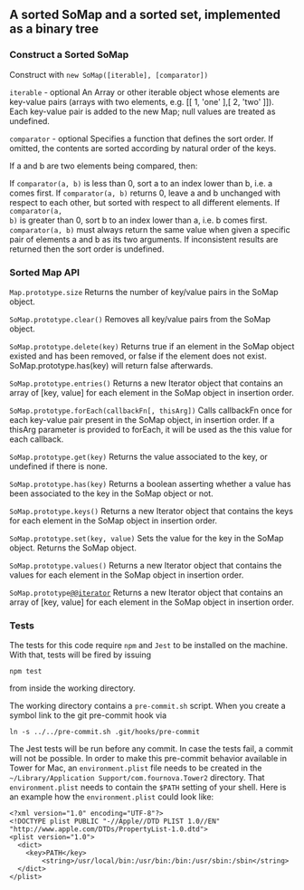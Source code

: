 ## A sorted SoMap and a sorted set, implemented as a binary tree

### Construct a Sorted SoMap

Construct with <code>new SoMap([iterable], [comparator])</code>

<code>iterable</code> - optional
An Array or other iterable object whose elements are key-value pairs (arrays with two elements, e.g. [[ 1, 'one' ],[ 2, 'two' ]]). Each key-value pair is added to the new Map; null values are treated as undefined.

<code>comparator</code> - optional
Specifies a function that defines the sort order. If omitted, the contents are sorted according by natural order of the keys.

If a and b are two elements being compared, then:

If <code>comparator(a, b)</code> is less than 0, sort a to an index lower than b, i.e. a comes first.
If <code>comparator(a, b)</code> returns 0, leave a and b unchanged with respect to each other, but sorted with respect to all different elements. 
If <code>comparator(a, b)</code> is greater than 0, sort b to an index lower than a, i.e. b comes first.
<code>comparator(a, b)</code> must always return the same value when given a specific pair of elements a and b as its two arguments. If inconsistent results are returned then the sort order is undefined.

### Sorted Map API

<code>Map.prototype.size</code>
Returns the number of key/value pairs in the SoMap object.

<code>SoMap.prototype.clear()</code>
Removes all key/value pairs from the SoMap object.

<code>SoMap.prototype.delete(key)</code>
Returns true if an element in the SoMap object existed and has been removed, or false if the element does not exist. SoMap.prototype.has(key) will return false afterwards.

<code>SoMap.prototype.entries()</code>
Returns a new Iterator object that contains an array of [key, value] for each element in the SoMap object in insertion order.

<code>SoMap.prototype.forEach(callbackFn[, thisArg])</code>
Calls callbackFn once for each key-value pair present in the SoMap object, in insertion order. If a thisArg parameter is provided to forEach, it will be used as the this value for each callback.

<code>SoMap.prototype.get(key)</code>
Returns the value associated to the key, or undefined if there is none.

<code>SoMap.prototype.has(key)</code>
Returns a boolean asserting whether a value has been associated to the key in the SoMap object or not.

<code>SoMap.prototype.keys()</code>
Returns a new Iterator object that contains the keys for each element in the SoMap object in insertion order.

<code>SoMap.prototype.set(key, value)</code>
Sets the value for the key in the SoMap object. Returns the SoMap object.

<code>SoMap.prototype.values()</code>
Returns a new Iterator object that contains the values for each element in the SoMap object in insertion order.

<code>SoMap.prototype[@@iterator]()</code>
Returns a new Iterator object that contains an array of [key, value] for each element in the SoMap object in insertion order.

### Tests
The tests for this code require `npm` and `Jest` to be installed on the machine. With that, tests will be fired by issuing

    npm test

from inside the working directory.

The working directory contains a `pre-commit.sh` script. When you create a symbol link to the git pre-commit hook via

    ln -s ../../pre-commit.sh .git/hooks/pre-commit

The Jest tests will be run before any commit. In case the tests fail, a commit will not be possible. In order to make this pre-commit behavior available in Tower for Mac, an `environment.plist` file needs to be created in the `~/Library/Application Support/com.fournova.Tower2` directory. That `environment.plist` needs to contain the `$PATH` setting of your shell. Here is an example how the `environment.plist` could look like:

    <?xml version="1.0" encoding="UTF-8"?>
    <!DOCTYPE plist PUBLIC "-//Apple//DTD PLIST 1.0//EN" "http://www.apple.com/DTDs/PropertyList-1.0.dtd">
    <plist version="1.0">
      <dict>
        <key>PATH</key>
            <string>/usr/local/bin:/usr/bin:/bin:/usr/sbin:/sbin</string>
      </dict>
    </plist>
